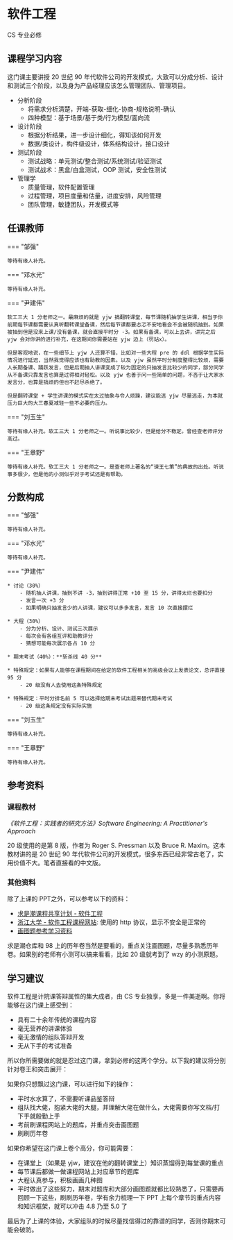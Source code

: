 # 软件工程

<div class="badges">
<span class="badge cs-badge">CS 专业必修</span>
</div>

## 课程学习内容

这门课主要讲授 20 世纪 90 年代软件公司的开发模式，大致可以分成分析、设计和测试三个阶段，以及身为产品经理应该怎么管理团队、管理项目。

* 分析阶段
    - 将需求分析清楚，开端-获取-细化-协商-规格说明-确认
    - 四种模型：基于场景/基于类/行为模型/面向流
* 设计阶段
    - 根据分析结果，进一步设计细化，得知该如何开发
    - 数据/类设计，构件级设计，体系结构设计，接口设计
* 测试阶段
    - 测试战略：单元测试/整合测试/系统测试/验证测试
    - 测试战术：黑盒/白盒测试，OOP 测试，安全性测试
* 管理学
    - 质量管理，软件配置管理
    - 过程管理，项目度量和估量，进度安排，风险管理
    - 团队管理，敏捷团队，开发模式等

## 任课教师

=== "邹强"

    等待有缘人补充。

=== "邓水光"

    等待有缘人补充。

=== "尹建伟"

    软工三大 1 分老师之一。最麻烦的就是 yjw 搞翻转课堂，每节课随机抽学生讲课，相当于你前期每节课都需要认真听翻转课堂备课，然后每节课都要忐忑不安地看会不会被随机抽到。如果被抽到但是没来上课/没有备课，就会直接平时分 -3。如果有备课，可以上去讲，讲完之后 yjw 会对你讲的进行补充，在这期间你需要站在 yjw 边上（罚站x）。

    但是客观地说，在一些细节上 yjw 人还算不错，比如对一些大程 pre 的 ddl 根据学生实际情况进行延迟，当然我觉得应该也有助教的因素。以及 yjw 虽然平时分制度整得比较烦，需要人长期备课、踊跃发言，但是后期抽人讲课变成了较为固定的只抽发言比较少的同学，部分同学从不备课只靠发言也算是过得相对轻松。以及 yjw 也善于问一些简单的问题，不吝于让大家水发言分，也算是搞烦的但也不赶尽杀绝了。

    但是翻转课堂 + 学生讲课的模式实在太过抽象与令人烦躁，建议能逃 yjw 尽量逃走，为本就压力巨大的大三春夏减轻一些不必要的压力。

=== "刘玉生"

    等待有缘人补充。软工三大 1 分老师之一。听说事比较少，但是给分不稳定。曾经查老师评分高过。

=== "王章野"

    等待有缘人补充。软工三大 1 分老师之一。是查老师上著名的“谏王七策”的典故的出处。听说事多很少，但是他的小测似乎对于考试还是有帮助。

## 分数构成

=== "邹强"

    等待有缘人补充。

=== "邓水光"

    等待有缘人补充。

=== "尹建伟"

    * 讨论（30%）
        - 随机抽人讲课，抽到不讲 -3，抽到讲得正常 +10 至 15 分，讲得太烂也要扣分
        - 发言一次 +3 分
        - 如果明确只抽发言少的人讲课，建议可以多多发言，发言 10 次直接摆烂

    * 大程（30%）
        - 分为分析、设计、测试三次展示
        - 每次会有各组互评和助教评分
        - 猜想可能每次展示各占 10 分

    * 期末考试（40%）：**斩杀线 40 分**

    * 特殊规定：如果有人能够在课程期间在给定的软件工程相关的高级会议上发表论文，总评直接 95 分
        - 20 级没有人去使用这条特殊规定

    * 特殊规定：平时分排名前 5 可以选择给期末考试出题来替代期末考试
        - 20 级这条规定没有实际实施

=== "刘玉生"

    等待有缘人补充。

=== "王章野"

    等待有缘人补充。
## 参考资料

### 课程教材

*《软件工程：实践者的研究方法》Software Engineering: A Practitioner's Approach*

20 级使用的是第 8 版，作者为 Roger S. Pressman 以及 Bruce R. Maxim。这本教材讲的是 20 世纪 90 年代软件公司的开发模式，很多东西已经非常古老了，实用价值不大。笔者直接看的中文版。

### 其他资料

除了上课的 PPT之外，可以参考以下的资料：

- [求是潮课程共享计划 - 软件工程](https://github.com/QSCTech/zju-icicles/tree/master/%E8%BD%AF%E4%BB%B6%E5%B7%A5%E7%A8%8B)
- [浙江大学 - 软件工程课程网站](http://121.42.201.251/se/): 使用的 http 协议，显示不安全是正常的
- [画图题参考学习资料](https://zhuanlan.zhihu.com/p/158772811?utm_source=wechat_session&utm_medium=social&utm_oi=811192664501391360&utm_campaign=shareopn)

求是潮仓库和 98 上的历年卷当然是要看的，重点关注画图题，尽量多熟悉历年卷。如果别的老师有小测可以搞来看看，比如 20 级就考到了 wzy 的小测原题。

## 学习建议

软件工程是计院课答辩属性的集大成者，由 CS 专业独享，多是一件美逝啊。你将能够在这门课上感受到：

- 具有二十余年传统的课程内容
- 毫无营养的讲课体验
- 毫无激情的组队答辩开发
- 无从下手的考试准备

所以你所需要做的就是忍过这门课，拿到必修的这两个学分。以下我的建议将分别针对卷王和突击展开：

如果你只想飘过这门课，可以进行如下的操作：

- 平时水水算了，不需要听课品鉴答辩
- 组队找大佬，抱紧大佬的大腿，并理解大佬在做什么，大佬需要你写文档/打下手就殷勤上手
- 考前刷课程网站上的题库，并重点突击画图题
- 刷刷历年卷

如果你希望在这门课上卷个高分，你可能需要：

- 在课堂上（如果是 yjw，建议在他的翻转课堂上）知识蒸馏得到每堂课的重点
- 每节课后都做一做课程网站上对应章节的题库
- 大程认真参与，积极画画几种图
- 平时做出了这些努力，期末对题库和大部分画图题就都比较熟悉了，只需要再回顾一下这些，刷刷历年卷，学有余力梳理一下 PPT 上每个章节的重点内容和知识框架，就可以冲击 4.8 乃至 5.0 了

最后为了上课的体验，大家组队的时候尽量找信得过的靠谱的同学，否则你期末可能会破防。